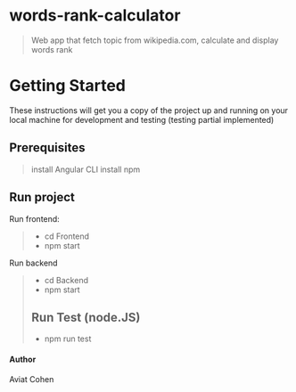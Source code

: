 # words-rank-calculator
> Web app that fetch topic from wikipedia.com, calculate and display words rank
>
# Getting Started
These instructions will get you a copy of the project up and running on your local machine for development and testing (testing partial implemented)

## Prerequisites
> install Angular CLI
> install npm 
## Run project
Run frontend:
> - cd Frontend
> - npm start

Run backend
> - cd Backend
> - npm start
> ## Run Test (node.JS)
> - npm run test

#### Author
Aviat Cohen